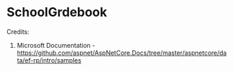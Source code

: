 # SchoolGrdebook
Credits: 
1) Microsoft Documentation - https://github.com/aspnet/AspNetCore.Docs/tree/master/aspnetcore/data/ef-rp/intro/samples